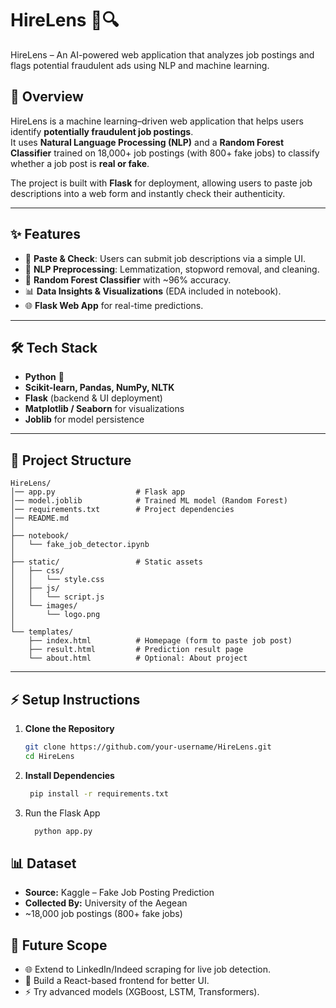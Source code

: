 # HireLens 🧠🔍
HireLens – An AI-powered web application that analyzes job postings and flags potential fraudulent ads using NLP and machine learning.

## 📌 Overview
HireLens is a machine learning–driven web application that helps users identify **potentially fraudulent job postings**.  
It uses **Natural Language Processing (NLP)** and a **Random Forest Classifier** trained on 18,000+ job postings (with 800+ fake jobs) to classify whether a job post is **real or fake**.  

The project is built with **Flask** for deployment, allowing users to paste job descriptions into a web form and instantly check their authenticity.

---

## ✨ Features
- 🔎 **Paste & Check**: Users can submit job descriptions via a simple UI.  
- 🧹 **NLP Preprocessing**: Lemmatization, stopword removal, and cleaning.  
- 🌲 **Random Forest Classifier** with ~96% accuracy.  
- 📊 **Data Insights & Visualizations** (EDA included in notebook).  
- 🌐 **Flask Web App** for real-time predictions.  

---

## 🛠 Tech Stack
- **Python** 🐍  
- **Scikit-learn, Pandas, NumPy, NLTK**  
- **Flask** (backend & UI deployment)  
- **Matplotlib / Seaborn** for visualizations  
- **Joblib** for model persistence  

---
## 📂 Project Structure
```
HireLens/
│── app.py                  # Flask app 
│── model.joblib            # Trained ML model (Random Forest)
│── requirements.txt        # Project dependencies
│── README.md               
│
├── notebook/               
│   └── fake_job_detector.ipynb
│
├── static/                 # Static assets
│   ├── css/
│   │   └── style.css
│   ├── js/
│   │   └── script.js
│   └── images/
│       └── logo.png
│
└── templates/              
    ├── index.html          # Homepage (form to paste job post)
    ├── result.html         # Prediction result page
    └── about.html          # Optional: About project
```

---

## ⚡️ Setup Instructions
1. **Clone the Repository**
   ```bash
   git clone https://github.com/your-username/HireLens.git
   cd HireLens
   ```

2.  **Install Dependencies**
    ```bash
     pip install -r requirements.txt
    ```
3. Run the Flask App
    ```bash
      python app.py
    ```
## 📊 Dataset
- **Source:** Kaggle – Fake Job Posting Prediction
- **Collected By:** University of the Aegean
- ~18,000 job postings (800+ fake jobs)

## 🚀 Future Scope
- 🌐 Extend to LinkedIn/Indeed scraping for live job detection.
- 📱 Build a React-based frontend for better UI.
- ⚡️ Try advanced models (XGBoost, LSTM, Transformers).
